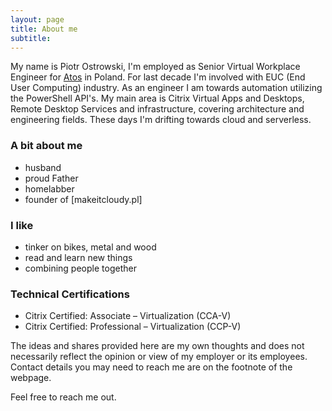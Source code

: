 ```yaml
---
layout: page
title: About me
subtitle:
---
```


My name is Piotr Ostrowski, I'm employed as Senior Virtual Workplace Engineer for [Atos](https://atos.net/en/) in Poland. For last decade I'm involved with EUC (End User Computing) industry. As an engineer I am towards automation utilizing the PowerShell API's. My main area is Citrix Virtual Apps and Desktops, Remote Desktop Services and infrastructure, covering architecture and engineering fields. These days I'm drifting towards cloud and serverless.

### A bit about me

- husband
- proud Father
- homelabber
- founder of [makeitcloudy.pl]

### I like
- tinker on bikes, metal and wood
- read and learn new things
- combining people together

### Technical Certifications

* Citrix Certified: Associate – Virtualization (CCA-V)
* Citrix Certified: Professional – Virtualization (CCP-V)

The ideas and shares provided here are my own thoughts and does not necessarily reflect the opinion or view of my employer or its employees.
Contact details you may need to reach me are on the footnote of the webpage.

Feel free to reach me out.
